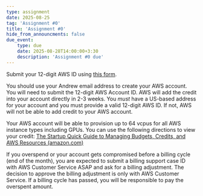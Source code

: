 ```yaml
---
type: assignment
date: 2025-08-25
tag: 'Assignment #0'
title: 'Assignment #0'
hide_from_announcments: false
due_event: 
    type: due
    date: 2025-08-28T14:00:00+3:30
    description: 'Assignment #0 due'
---
```

Submit your 12-digit AWS ID using [this form](https://docs.google.com/forms/d/e/1FAIpQLSfVLq_qM1o_-XTEq1C6-mI9UJEXxDQe09XpWa-c8pkYWo4p7A/viewform?usp=header).

You should use your Andrew email address to create your AWS account. You will need to submit the 12-digit AWS Account ID. AWS will add the credit into your account directly in 2-3 weeks. You *must* have a US-based address for your account and you must provide a valid 12-digit AWS ID.  If not, AWS will not be able to add credit to your AWS account.

Your AWS account will be able to provision up to 64 vcpus for all AWS instance types including GPUs. You can use the following directions to view your credit: [The Startup Quick Guide to Managing Budgets, Credits, and AWS Resources (amazon.com)](https://aws.amazon.com/blogs/startups/how-to-set-aws-budget-when-paying-with-aws-credits/)

If you overspend or your account gets compromised before a billing cycle (end of the month), you are expected to submit a billing support case ID with AWS Customer Service ASAP and ask for a billing adjustment.  The decision to approve the billing adjustment is only with AWS Customer Service.  If a billing cycle has passed, you will be responsible to pay the overspent amount.